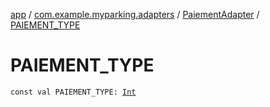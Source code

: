 [app](../../index.md) / [com.example.myparking.adapters](../index.md) / [PaiementAdapter](index.md) / [PAIEMENT_TYPE](./-p-a-i-e-m-e-n-t_-t-y-p-e.md)

# PAIEMENT_TYPE

`const val PAIEMENT_TYPE: `[`Int`](https://kotlinlang.org/api/latest/jvm/stdlib/kotlin/-int/index.html)